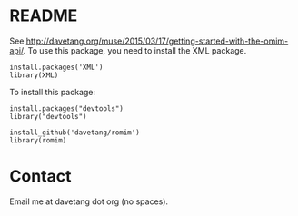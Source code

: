 README
======

See <http://davetang.org/muse/2015/03/17/getting-started-with-the-omim-api/>. To use this package, you need to install the XML package.

~~~~{.r}
install.packages('XML')
library(XML)
~~~~

To install this package:

~~~~{.r}
install.packages("devtools")
library("devtools")

install_github('davetang/romim')
library(romim)
~~~~

# Contact

Email me at davetang dot org (no spaces).

